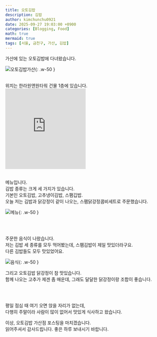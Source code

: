 ```yaml
---
title: 오토김밥
description: 김밥
author: kimchunchu0921
date: 2025-09-27 19:03:00 +0900
categories: [Blogging, Food]
math: true
mermaid: true
tags: [서울, 금천구, 가산, 김밥]
---
```


가산에 있는 오토김밥에 다녀왔습니다. 

![오토김밥가산](/assets/img/post/2025-09/52.jpeg){: .w-50 }

<br/>
위치는 한라원앤원타워 건물 1층에 있습니다. <br/>

<div style="display: flex; justify-content: start; align-items: center; width: 100%; "><iframe src="https://www.google.com/maps/embed?pb=!1m18!1m12!1m3!1d4570.813651487942!2d126.8784456454515!3d37.47755635309466!2m3!1f0!2f0!3f0!3m2!1i1024!2i768!4f13.1!3m3!1m2!1s0x357b6100604a4f73%3A0x3f98ecb16bc0a0a5!2z7Jik7Yag6rmA67Cl!5e0!3m2!1sko!2skr!4v1759046432269!5m2!1sko!2skr" width="50%"  style="aspect-ratio: 1 / 1; border:0;" allowfullscreen="" loading="lazy" referrerpolicy="no-referrer-when-downgrade"></iframe></div>

<br/>

메뉴입니다.<br/>
김밥 종류는 크게 세 가지가 있습니다.<br/>
기본인 오토김밥, 고추냉이김밥, 스팸깁밥.<br/>
오늘 저는 김밥과 닭강정이 같이 나오는, 스팸닭강정콤비세트로 주문했습니다.

![메뉴](/assets/img/post/2025-09/53.jpeg){: .w-50 }



<br/>
<br/>

주문한 음식이 나왔습니다.<br/>
저는 김밥 세 종류를 모두 먹어봤는데, 스팸김밥이 제일 맛있더라구요.<br/>
다른 김밥들도 모두 맛있었어요.<br/>

![음식](/assets/img/post/2025-09/54.jpeg){: .w-50 }

그리고 오토김밥 닭강정이 참 맛있습니다.<br/>
함께 나오는 고추가 제겐 좀 매운데, 그래도 달달한 닭강정이랑 조합이 좋습니다.

<br/>
<br/>

평일 점심 때 여기 오면 앉을 자리가 없는데,<br/> 
다행히 주말이라 사람이 많이 없어서 맛있게 식사하고 왔습니다.<br/>

 
이상, 오토김밥 가산점 포스팅을 마치겠습니다. <br/> 
읽어주셔서 감사드립니다. 좋은 하루 보내시기 바랍니다.

